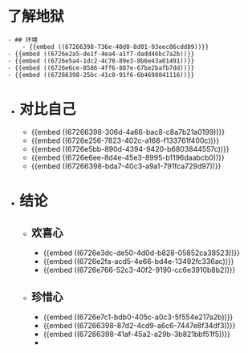 # 了解地狱
	- ## 环境
		- {{embed ((67266398-736e-40d0-8d01-93eec06cdd89))}}
	- {{embed ((6726e2a5-de1f-4ea4-a1f7-dadd46bc7a2b))}}
	- {{embed ((6726e5a4-1dc2-4c78-89e3-8b6e43a01491))}}
	- {{embed ((6726e6ce-8586-4ff6-887e-67be2bafb7dd))}}
	- {{embed ((67266398-25bc-41c8-91f6-6b4698041116))}}
- # 对比自己
	- {{embed ((67266398-306d-4a66-bac8-c8a7b21a0199))}}
	- {{embed ((6726e256-7823-402c-a168-f133761f400c))}}
	- {{embed ((6726e5bb-890d-4394-9420-b6803844557c))}}
	- {{embed ((6726e6ee-8d4e-45e3-8995-b1196daabcb0))}}
	- {{embed ((67266398-bda7-40c3-a9a1-791fca729d97))}}
- # 结论
	- ## 欢喜心
		- {{embed ((6726e3dc-de50-4d0d-b828-05852ca38523))}}
		- {{embed ((6726e2fa-acd5-4e66-bd4e-13492fc336ac))}}
		- {{embed ((6726e766-52c3-40f2-9190-cc6e3910b8b2))}}
	- ## 珍惜心
		- {{embed ((6726e7c1-bdb0-405c-a0c3-5f554e217a2b))}}
		- {{embed ((67266398-87d2-4cd9-a6c6-7447e8f34df3))}}
		- {{embed ((67266398-41af-45a2-a29b-3b821bbf51f5))}}
		-